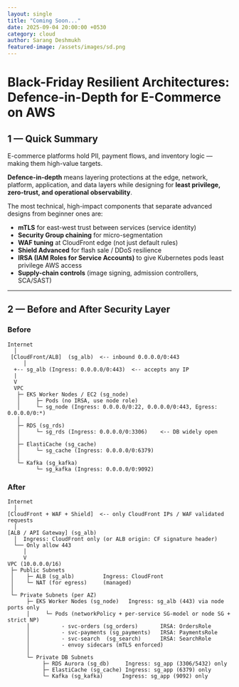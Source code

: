 ```yaml
---
layout: single
title: "Coming Soon..."
date: 2025-09-04 20:00:00 +0530
category: cloud
author: Sarang Deshmukh
featured-image: /assets/images/sd.png
---
```


# Black-Friday Resilient Architectures: Defence-in-Depth for E-Commerce on AWS

## 1 — Quick Summary
E-commerce platforms hold PII, payment flows, and inventory logic — making them high-value targets.  

**Defence-in-depth** means layering protections at the edge, network, platform, application, and data layers while designing for **least privilege, zero-trust, and operational observability**.  

The most technical, high-impact components that separate advanced designs from beginner ones are:  
- **mTLS** for east-west trust between services (service identity)  
- **Security Group chaining** for micro-segmentation  
- **WAF tuning** at CloudFront edge (not just default rules)  
- **Shield Advanced** for flash sale / DDoS resilience  
- **IRSA (IAM Roles for Service Accounts)** to give Kubernetes pods least privilege AWS access  
- **Supply-chain controls** (image signing, admission controllers, SCA/SAST)  

---

## 2 — Before and After Security Layer

### Before
```text
Internet
  │
 [CloudFront/ALB]  (sg_alb)  <-- inbound 0.0.0.0/0:443
     │
  +-- sg_alb (Ingress: 0.0.0.0/0:443)  <-- accepts any IP
  |
  V
  VPC
   ├─ EKS Worker Nodes / EC2 (sg_node)
   │     ├─ Pods (no IRSA, use node role)
   │     └─ sg_node (Ingress: 0.0.0.0/0:22, 0.0.0.0/0:443, Egress: 0.0.0.0/0:*)
   │
   ├─ RDS (sg_rds)
   │     └─ sg_rds (Ingress: 0.0.0.0/0:3306)    <-- DB widely open
   │
   ├─ ElastiCache (sg_cache)
   │     └─ sg_cache (Ingress: 0.0.0.0/0:6379)
   │
   └─ Kafka (sg_kafka)
         └─ sg_kafka (Ingress: 0.0.0.0/0:9092)
```

### After

```text
Internet
  │
[CloudFront + WAF + Shield]  <-- only CloudFront IPs / WAF validated requests
  │
[ALB / API Gateway] (sg_alb)
  │  Ingress: CloudFront only (or ALB origin: CF signature header)
  └── Only allow 443
     │
     V
VPC (10.0.0.0/16)
 ├─ Public Subnets
 │    ├─ ALB (sg_alb)         Ingress: CloudFront
 │    └─ NAT (for egress)     (managed)
 │
 └─ Private Subnets (per AZ)
      ├─ EKS Worker Nodes (sg_node)   Ingress: sg_alb (443) via node ports only
      │     └─ Pods (networkPolicy + per-service SG-model or node SG + strict NP)
      │          - svc-orders (sg_orders)       IRSA: OrdersRole
      │          - svc-payments (sg_payments)   IRSA: PaymentsRole
      │          - svc-search  (sg_search)      IRSA: SearchRole
      │          - envoy sidecars (mTLS enforced)
      │
      └─ Private DB Subnets
           ├─ RDS Aurora (sg_db)     Ingress: sg_app (3306/5432) only
           ├─ ElastiCache (sg_cache) Ingress: sg_app (6379) only
           └─ Kafka (sg_kafka)      Ingress: sg_app (9092) only

```
